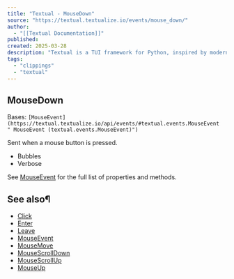 ```yaml
---
title: "Textual - MouseDown"
source: "https://textual.textualize.io/events/mouse_down/"
author:
  - "[[Textual Documentation]]"
published:
created: 2025-03-28
description: "Textual is a TUI framework for Python, inspired by modern web development."
tags:
  - "clippings"
  - "textual"
---
```

## MouseDown

Bases: `[MouseEvent](https://textual.textualize.io/api/events/#textual.events.MouseEvent " MouseEvent (textual.events.MouseEvent)")`

Sent when a mouse button is pressed.

- Bubbles
- Verbose

See [MouseEvent](https://textual.textualize.io/api/events/#textual.events.MouseEvent " MouseEvent") for the full list of properties and methods.

## See also¶

- [Click](https://textual.textualize.io/events/click/)
- [Enter](https://textual.textualize.io/events/enter/)
- [Leave](https://textual.textualize.io/events/leave/)
- [MouseEvent](https://textual.textualize.io/api/events/#textual.events.MouseEvent " MouseEvent")
- [MouseMove](https://textual.textualize.io/events/mouse_move/)
- [MouseScrollDown](https://textual.textualize.io/events/mouse_scroll_down/)
- [MouseScrollUp](https://textual.textualize.io/events/mouse_scroll_up/)
- [MouseUp](https://textual.textualize.io/events/mouse_up/)